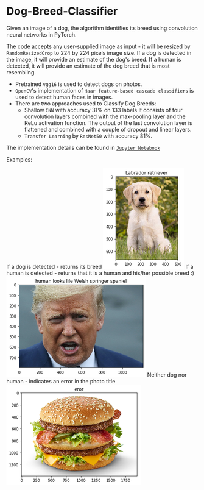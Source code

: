 # Dog-Breed-Classifier
Given an image of a dog, the algorithm identifies its breed using convolution neural networks in PyTorch.

The code accepts any user-supplied image as input - it will be resized by `RandomResizedCrop` to 224 by 224 pixels image size. If a dog is detected in the image, it will provide an estimate of the dog's breed. If a human is detected, it will provide an estimate of the dog breed that is most resembling.

* Pretrained `vgg16` is used to detect dogs on photos.
* `OpenCV`'s implementation of `Haar feature-based cascade classifiers` is used to detect human faces in images.
* There are two approaches used to Classify Dog Breeds:
    * Shallow `CNN` with accuracy 31% on 133 labels It consists of four convolution layers combined with the max-pooling layer and the ReLu activation function. The output of the last convolution layer is flattened and combined with a couple of dropout and linear layers.
    * `Transfer Learning` by `ResNet50` with accuracy 81%.

The implementation details can be found in [`Jupyter Notebook`](dog_app.ipynb)

Examples:

If a dog is detected - returns its breed
![Labrador](images/Labrador.png)
If a human is detected - returns that it is a human and his/her possible breed :)
![Mr. Trump](images/Trump.png)
Neither dog nor human - indicates an error in the photo title
![BigMac](images/BigMac.png)
